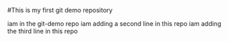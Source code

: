 #This is my first git demo repository

iam in the git-demo repo
iam adding a second line in this repo
iam adding the third line in this repo
